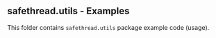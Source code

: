 ## safethread.utils - Examples

This folder contains `safethread.utils` package example code (usage).